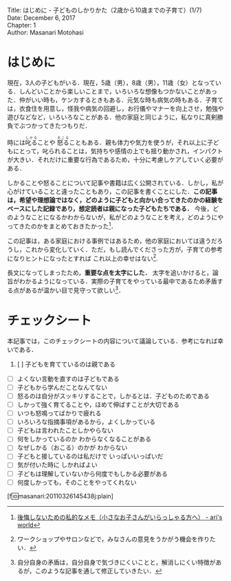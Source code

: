 Title: はじめに - 子どものしかりかた（2歳から10歳までの子育て）(1/7)  
Date: December 6, 2017  
Chapter: 1  
Author: Masanari Motohasi  

# はじめに

現在，3人の子どもがいる．現在，5歳（男），8歳（男），11歳（女）となっている．しんどいことから楽しいことまで，いろいろな想像もつかないことがあった．仲がいい時も，ケンカするときもある．元気な時も病気の時もある．子育ては，衣食住を用意し，怪我や病気の回避し，お行儀やマナーを向上させ，勉強や遊びなどなど，いろいろなことがある．他の家庭と同じように，私なりに真剣勝負でぶつかってきたつもりだ．

時には<ruby>叱る<rp>（</rp><rt>しかる</rt><rp>）</rp></ruby>ことや <ruby>怒る<rp>（</rp><rt>おこる</rt><rp>）</rp></ruby>こともある．親も体力や気力を使うが，それ以上に子どもにとって，叱られることは，気持ちや感情の上でも揺り動かされ，インパクトが大きい．それだけに重要な行為であるため，十分に考慮しケアしていく必要がある．

しかることや怒ることについて記事や書籍は広く公開されている．しかし，私が心がけていることと違ったこともあり，この記事を書くことにした．**この記事は，希望や理想論ではなく，どのように子どもと向かい合ってきたのかの経験をベースにした記録であり，想定読者は親になった子どもたちである．** 今後，どのようなことになるかわからないが，私がどのようなことを考え，どのようにやってきたのかをまとめておきたかった[^my_will]．

この記事は，ある家庭における事例ではあるため，他の家庭においては違うだろうし，これから変化していく．ただ，もし読んでくださった方が，子育ての参考になりヒントになったとすれば これ以上の幸せはない[^workshop].

[^my_will]: [後悔しないための私的なメモ（小さなお子さんがいらっしゃる方へ） - ari's world](http://motohasi.hatenablog.com/entry/2017/01/18/192924)
[^workshop]: ワークショップやサロンなどで，みなさんの意見をうかがう機会を作りたい．

長文になってしまったため，**重要な点を太字にした．** 太字を追いかけると，論旨がわかるようになっている．実際の子育てをやっている最中であるため矛盾する点があるが温かい目で見守って欲しい[^dilemma]．

[^dilemma]: 自分自身の矛盾は，自分自身で気づきにくいことと，解消しにくい特徴があるが，このような記事を通して修正していきたい．



# チェックシート
本記事では，このチェックシートの内容について議論している．参考になれば幸いである．

1. [ ] 子どもを育てているのは親である
- [ ] よくない言動を直すのは子どもである
- [ ] 子どもから学んだことなんてない
- [ ] 怒るのは自分がスッキリすることで，しかるとは．子どものためである
- [ ] しかって強く育てることや，ほめて伸ばすことが大切である
- [ ] いつも怒鳴ってばかりで疲れる
- [ ] いろいろな指摘事項があるから，よくしかっている
- [ ] 子どもは言われたことしかやらない
- [ ] 何をしかっているのか わからなくなることがある
- [ ] なぜしかる（おこる）のかが わからない
- [ ] 子どもと接しているのは私だけで いっぱいいっぱいだ
- [ ] 気が付いた時に しかればよい
- [ ] 子どもは理解していないから何度でもしかる必要がある
- [ ] 何度しかっても，そのことをやってくれない

[f:id:masanari:20110326145438j:plain]
